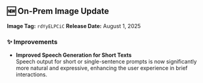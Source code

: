 ## 🆕 On-Prem Image Update

**Image Tag:** `rdYyELPCiC`
**Release Date:** August 1, 2025

### ✨ Improvements
- **Improved Speech Generation for Short Texts**  
  Speech output for short or single-sentence prompts is now significantly more natural and expressive, enhancing the user experience in brief interactions.
